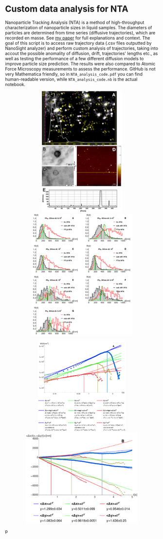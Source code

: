 # Custom data analysis for NTA 

Nanoparticle Tracking Analysis (NTA) is a method of high-throughput characterization of nanoparticle sizes in liquid samples. The diameters of particles are determined from time series (diffusive trajectories), which are recorded en masse. See [my paper](https://arxiv.org/pdf/1701.09001.pdf) for full explanations and context. The goal of this script is to access raw trajectory data (.csv files outputted by NanoSight analyzer) and perform custom analysis of trajectories, taking into accout the possible anomality of diffusion, drift, trajectories' lengths etc., as well as testing the performance of a few different diffusion models to improve particle size prediction. The results were also compared to Atomic Force Microscopy measurements to assess the performance. GitHub is not very Mathematica friendly, so in `NTA_analysis_code.pdf` you can find human-readable version, while `NTA_analysis_code.nb` is the actual notebook.

<p align='center'> <img src=techniques.png height=400> <img src=beads_hist.png height=400></p>
<p align='center'>  <img src=MSDexamples.png height=300>  <img src=Vexamples.png height=300></p>p
